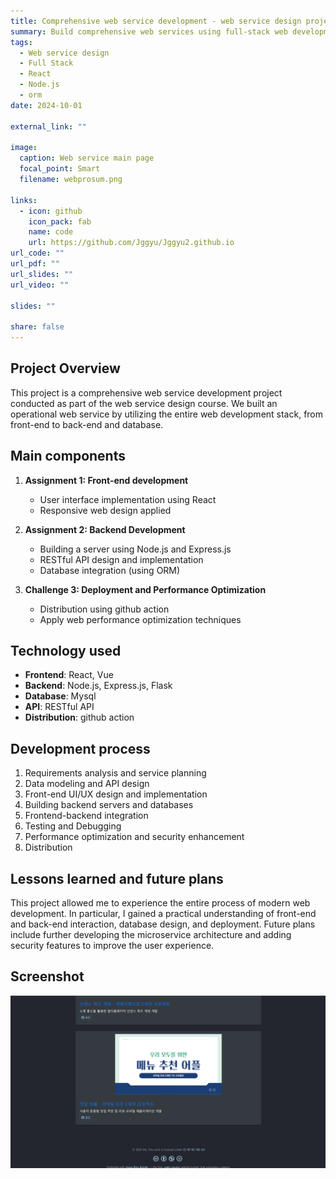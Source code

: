 ```yaml
---
title: Comprehensive web service development - web service design project
summary: Build comprehensive web services using full-stack web development technology
tags:
  - Web service design
  - Full Stack
  - React
  - Node.js
  - orm
date: 2024-10-01

external_link: ""

image:
  caption: Web service main page
  focal_point: Smart
  filename: webprosum.png

links:
  - icon: github
    icon_pack: fab
    name: code
    url: https://github.com/Jggyu/Jggyu2.github.io
url_code: ""
url_pdf: ""
url_slides: ""
url_video: ""

slides: ""

share: false
---
```


## Project Overview

This project is a comprehensive web service development project conducted as part of the web service design course. We built an operational web service by utilizing the entire web development stack, from front-end to back-end and database.

## Main components

1. **Assignment 1: Front-end development**
   - User interface implementation using React
   - Responsive web design applied

2. **Assignment 2: Backend Development**
   - Building a server using Node.js and Express.js
   - RESTful API design and implementation
   - Database integration (using ORM)

3. **Challenge 3: Deployment and Performance Optimization**
   - Distribution using github action
   - Apply web performance optimization techniques


## Technology used

- **Frontend**: React, Vue
- **Backend**: Node.js, Express.js, Flask
- **Database**: Mysql
- **API**: RESTful API
- **Distribution**: github action

## Development process

1. Requirements analysis and service planning
2. Data modeling and API design
3. Front-end UI/UX design and implementation
4. Building backend servers and databases
5. Frontend-backend integration
6. Testing and Debugging
7. Performance optimization and security enhancement
8. Distribution

## Lessons learned and future plans

This project allowed me to experience the entire process of modern web development. In particular, I gained a practical understanding of front-end and back-end interaction, database design, and deployment. Future plans include further developing the microservice architecture and adding security features to improve the user experience.

## Screenshot

![Web service project page](web-1.png "Project page")